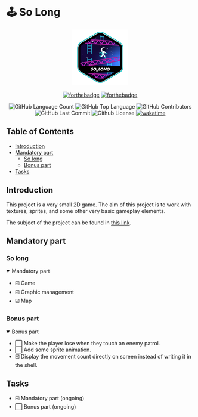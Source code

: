 # :joystick: So Long

<div align=center>

  ![badge](https://raw.githubusercontent.com/angelamcosta/angelamcosta/main/42_badges/so_longe.png)

  [![forthebadge](https://forthebadge.com/images/badges/made-with-c.svg)](https://forthebadge.com)  [![forthebadge](https://forthebadge.com/images/badges/built-by-codebabes.svg)](https://forthebadge.com)
</div>

<div align=center>
  <img alt="GitHub Language Count" src="https://img.shields.io/github/languages/count/angelamcosta/so_long" /> <img alt="GitHub Top Language" src="https://img.shields.io/github/languages/top/angelamcosta/so_long" /> <img alt="GitHub Contributors" src="https://img.shields.io/github/contributors/angelamcosta/so_long" /> <img alt="GitHub Last Commit" src="https://img.shields.io/github/last-commit/angelamcosta/so_long" /> <img alt="Github License" src="https://img.shields.io/github/license/angelamcosta/so_long" /> <a href="https://wakatime.com/badge/user/0c29d5b3-c30b-4e1a-ad07-2da3bd4f7e05/project/bfe8f4a5-0213-412e-aaff-a34c96f9d5a7"><img src="https://wakatime.com/badge/user/0c29d5b3-c30b-4e1a-ad07-2da3bd4f7e05/project/bfe8f4a5-0213-412e-aaff-a34c96f9d5a7.svg" alt="wakatime"></a>
</div>



## Table of Contents

- [Introduction](#introduction)
- [Mandatory part](#mandatory-part)
  - [So long](#so-long)
  - [Bonus part](#bonus-part)
- [Tasks](#tasks)

## Introduction

This project is a very small 2D game. The aim of this project is to work with textures, sprites, and some other very basic gameplay elements.

The subject of the project can be found in [this link](https://raw.githubusercontent.com/angelamcosta/so_long/main/en.subject.pdf).

## Mandatory part

###  So long

<details open>
<summary> Mandatory part </summary>

- :ballot_box_with_check: Game
- :ballot_box_with_check: Graphic management
- :ballot_box_with_check: Map

</details>

### Bonus part

<details open>
<summary> Bonus part </summary>

- :white_large_square: Make the player lose when they touch an enemy patrol.
- :white_large_square: Add some sprite animation.
- :ballot_box_with_check: Display the movement count directly on screen instead of writing it in the shell.

</details>

## Tasks

- :ballot_box_with_check: Mandatory part (ongoing)
- :white_large_square: Bonus part (ongoing)
